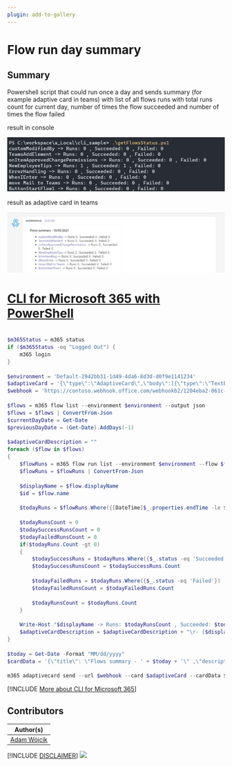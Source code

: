 ```yaml
---
plugin: add-to-gallery
---
```


# Flow run day summary

## Summary

Powershell script that could run once a day and sends summary (for example adaptive card in teams) with list of all flows runs with total runs count for current day, number of times the flow succeeded and number of times the flow failed

result in console

![run in console](assets/example2.png)

result as adaptive card in teams

![adaptive card in teams](assets/example.png)
 
# [CLI for Microsoft 365 with PowerShell](#tab/cli-m365-ps)
```powershell

$m365Status = m365 status
if ($m365Status -eq "Logged Out") {
    m365 login
}

$environment = 'Default-2942bb31-1d49-4da6-8d3d-d0f9e1141234'
$adaptiveCard = '{\"type\":\"AdaptiveCard\",\"body\":[{\"type\":\"TextBlock\",\"size\":\"Medium\",\"weight\":\"Bolder\",\"text\":\"${title}\"},{\"type\":\"TextBlock\",\"text\":\"${description}\",\"wrap\":true}],\"$schema\":\"http://adaptivecards.io/schemas/adaptive-card.json\",\"version\":\"1.3\"}'
$webhook = 'https://contoso.webhook.office.com/webhookb2/1204eba2-061c-4442-9696-2a725cb2d094@2942bb31-1d49-4da6-8d3d-d0f9e1141486/IncomingWebhook/6e54c3958bde444e96fec9ecad356993/be11f523-2a4d-4eae-9d42-277410893c41'

$flows = m365 flow list --environment $environment --output json
$flows = $flows | ConvertFrom-Json
$currentDayDate = Get-Date
$previousDayDate = (Get-Date).AddDays(-1)

$adaptiveCardDescription = ""
foreach ($flow in $flows) 
{
    $flowRuns = m365 flow run list --environment $environment --flow $flow.name --output json
    $flowRuns = $flowRuns | ConvertFrom-Json

    $displayName = $flow.displayName
    $id = $flow.name

    $todayRuns = $flowRuns.Where({[DateTime]$_.properties.endTime -le $currentDayDate -and [DateTime]$_.properties.endTime -gt $previousDayDate})
    
    $todayRunsCount = 0
    $todaySuccessRunsCount = 0
    $todayFailedRunsCount = 0
    if($todayRuns.Count -gt 0)
    {
        $todaySuccessRuns = $todayRuns.Where({$_.status -eq 'Succeeded'})
        $todaySuccessRunsCount = $todaySuccessRuns.Count

        $todayFailedRuns = $todayRuns.Where({$_.status -eq 'Failed'})
        $todayFailedRunsCount = $todayFailedRuns.Count

        $todayRunsCount = $todayRuns.Count
    }

    Write-Host "$displayName -> Runs: $todayRunsCount , Succeeded: $todaySuccessRunsCount , Failed: $todayFailedRunsCount"
    $adaptiveCardDescription = $adaptiveCardDescription + "\r- [$displayName](https://us.flow.microsoft.com/manage/environments/$environment/flows/$id/details) -> Runs: $todayRunsCount , Succeeded: $todaySuccessRunsCount , Failed: $todayFailedRunsCount"
}

$today = Get-Date -Format "MM/dd/yyyy"
$cardData = '{\"title\": \"Flows summary - ' + $today + '\" ,\"description\":\"' + $adaptiveCardDescription + '\"}'

m365 adaptivecard send --url $webhook --card $adaptiveCard --cardData $cardData

```
[!INCLUDE [More about CLI for Microsoft 365](../../docfx/includes/MORE-CLIM365.md)]

## Contributors

| Author(s) |
|-----------|
| [Adam Wójcik](https://github.com/Adam-it)|


[!INCLUDE [DISCLAIMER](../../docfx/includes/DISCLAIMER.md)]
<img src="https://pnptelemetry.azurewebsites.net/script-samples/scripts/flow-search-flows-for-connection" aria-hidden="true" />
